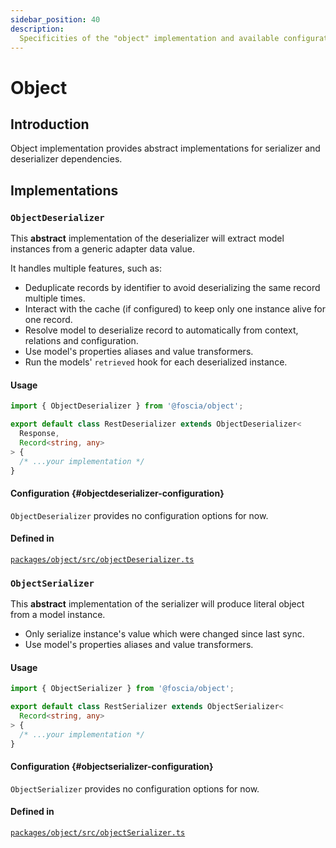 ```yaml
---
sidebar_position: 40
description:
  Specificities of the "object" implementation and available configuration.
---
```


# Object

## Introduction

Object implementation provides abstract implementations for serializer and
deserializer dependencies.

## Implementations

### `ObjectDeserializer`

This **abstract** implementation of the deserializer will extract model
instances from a generic adapter data value.

It handles multiple features, such as:

- Deduplicate records by identifier to avoid deserializing the same record
  multiple times.
- Interact with the cache (if configured) to keep only one instance alive for
  one record.
- Resolve model to deserialize record to automatically from context, relations
  and configuration.
- Use model's properties aliases and value transformers.
- Run the models' `retrieved` hook for each deserialized instance.

#### Usage

```typescript
import { ObjectDeserializer } from '@foscia/object';

export default class RestDeserializer extends ObjectDeserializer<
  Response,
  Record<string, any>
> {
  /* ...your implementation */
}
```

#### Configuration {#objectdeserializer-configuration}

`ObjectDeserializer` provides no configuration options for now.

#### Defined in

[`packages/object/src/objectDeserializer.ts`](https://github.com/foscia-dev/foscia/blob/main/packages/object/src/objectDeserializer.ts)

### `ObjectSerializer`

This **abstract** implementation of the serializer will produce literal object
from a model instance.

- Only serialize instance's value which were changed since last sync.
- Use model's properties aliases and value transformers.

#### Usage

```typescript
import { ObjectSerializer } from '@foscia/object';

export default class RestSerializer extends ObjectSerializer<
  Record<string, any>
> {
  /* ...your implementation */
}
```

#### Configuration {#objectserializer-configuration}

`ObjectSerializer` provides no configuration options for now.

#### Defined in

[`packages/object/src/objectSerializer.ts`](https://github.com/foscia-dev/foscia/blob/main/packages/object/src/objectSerializer.ts)
